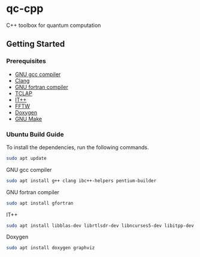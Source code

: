 # qc-cpp
C++ toolbox for quantum computation

## Getting Started

### Prerequisites
* [GNU gcc compiler][gcc]
* [Clang][clang]
* [GNU fortran compiler][fortran]
* [TCLAP][tclap]
* [IT++][IT++]
* [FFTW][fftw]
* [Doxygen][doxygen]
* [GNU Make][make]


### Ubuntu Build Guide
To install the dependencies, run the following commands.

```bash
sudo apt update
```

GNU gcc compiler

```bash
sudo apt install g++ clang ibc++-helpers pentium-builder
```
GNU fortran compiler

```bash
sudo apt install gfortran
```

IT++

```bash
sudo apt install libblas-dev librtlsdr-dev libncurses5-dev libitpp-dev -y
```

Doxygen

```bash
sudo apt install doxygen graphviz
```
[gcc]: https://www.gnu.org/software/gcc/
[fortran]: https://gcc.gnu.org/fortran/
[clang]: https://clang.llvm.org/
[tclap]: https://sourceforge.net/projects/tclap/
[IT++]: https://sourceforge.net/projects/itpp/
[fftw]: http://fftw.org/
[doxygen]: http://www.doxygen.org/
[make]: https://www.gnu.org/software/make/
